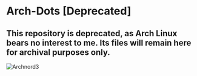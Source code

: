 # Arch-Dots [Deprecated]
## This repository is deprecated, as Arch Linux bears no interest to me. Its files will remain here for archival purposes only.

![Archnord3](https://user-images.githubusercontent.com/64110504/99865056-daaa7a80-2b6c-11eb-9624-c76910c4c5d0.png)

